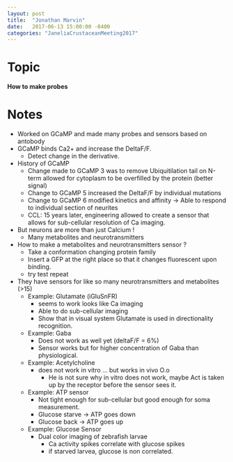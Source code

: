 ```yaml
---
layout: post
title:  "Jonathan Marvin"
date:   2017-06-13 15:00:00 -0400
categories: "JaneliaCrustaceanMeeting2017"
---
```


# Topic
**How to make probes**

# Notes
* Worked on GCaMP and made many probes and sensors based on antobody
* GCaMP binds Ca2+ and increase the DeltaF/F.
  * Detect change in the derivative.
* History of GCaMP
  * Change made to GCaMP 3 was to remove Ubiquitilation tail on N-term allowed for cytoplasm to be overfilled by the protein (better signal)
  * Change to GCaMP 5 increased the DeltaF/F by individual mutations
  * Change to GCaMP 6 modified kinetics and affinity -> Able to respond to individual section of neurites
  * CCL: 15 years later, engineering allowed to create a sensor that allows for sub-cellular resolution of Ca imaging.
* But neurons are more than just Calcium !
  * Many metabolites and neurotransmitters
* How to make a metabolites and neurotransmitters sensor ?
  * Take a conformation changing protein family
  * Insert a GFP at the right place so that it changes fluorescent upon binding.
  * try test repeat
* They have sensors for like so many neurotransmitters and metabolites (>15)
  * Example: Glutamate (iGluSnFR)
    * seems to work looks like Ca imaging
    * Able to do sub-cellular imaging
    * Show that in visual system Glutamate is used in directionality recognition.
  * Example: Gaba
    * Does not work as well yet (deltaF/F = 6%)
    * Sensor works but for higher concentration of Gaba than physiological.
  * Example: Acetylcholine
    * does not work in vitro ... but works in vivo O.o
      * He is not sure why in vitro does not work, maybe Act is taken up by the receptor before the sensor sees it.
  * Example: ATP sensor
    * Not tight enough for sub-cellular but good enough for soma measurement.
    * Glucose starve -> ATP goes down
    * Glucose back -> ATP goes up
  * Example: Glucose Sensor
    * Dual color imaging of zebrafish larvae
      * Ca activity spikes correlate with glucose spikes
      * if starved larvea, glucose is non correlated.
